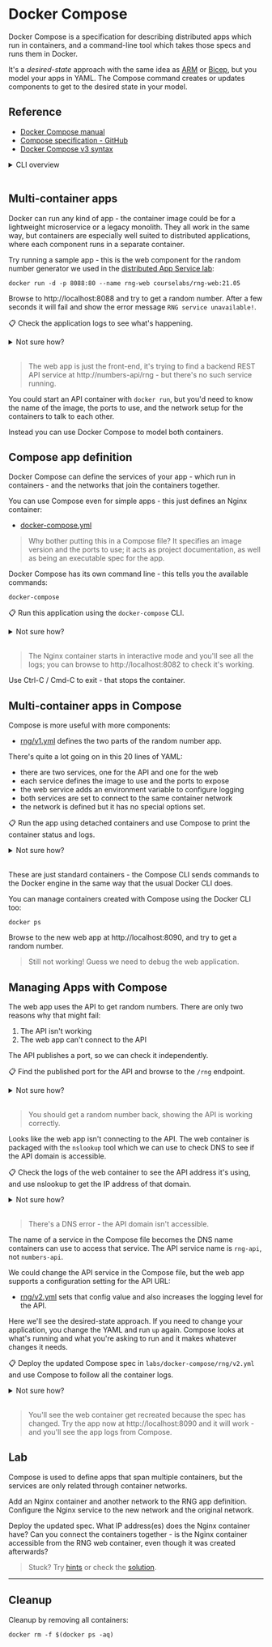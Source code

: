 # Docker Compose

Docker Compose is a specification for describing distributed apps which run in containers, and a command-line tool which takes those specs and runs them in Docker.

It's a _desired-state_ approach with the same idea as [ARM](/labs/arm/README.md) or [Bicep](/labs/arm-bicep/README.md), but you model your apps in YAML. The Compose command creates or updates components to get to the desired state in your model.

## Reference

- [Docker Compose manual](https://docs.docker.com/compose/)
- [Compose specification - GitHub](https://github.com/compose-spec/compose-spec/blob/master/spec.md)
- [Docker Compose v3 syntax](https://docs.docker.com/compose/compose-file/compose-file-v3/)


<details>
  <summary>CLI overview</summary>

The original Docker Compose CLI is a separate tool:

```
docker-compose --help

docker-compose up --help
```

> The latest versions of Docker have the Compose command built-in. The commands are the same, minus the hyphen so `docker-compose` becomes `docker compose`. You can use either.

</details><br/>


## Multi-container apps

Docker can run any kind of app - the container image could be for a lightweight microservice or a legacy monolith. They all work in the same way, but containers are especially well suited to distributed applications, where each component runs in a separate container.

Try running a sample app - this is the web component for the random number generator we used in the [distributed App Service lab](/labs/appservice-api/README.md):

```
docker run -d -p 8088:80 --name rng-web courselabs/rng-web:21.05
```

Browse to http://localhost:8088 and try to get a random number. After a few seconds it will fail and show the error message `RNG service unavailable!`.

📋 Check the application logs to see what's happening.

<details>
  <summary>Not sure how?</summary>

```
# your container should be called rng-web:
docker logs rng-web

# if you see an error, find the container ID and run the logs command again:
docker ps

docker logs <id>
```

</details><br/>

> The web app is just the front-end, it's trying to find a backend REST API service at http://numbers-api/rng - but there's no such service running.

You could start an API container with `docker run`, but you'd need to know the name of the image, the ports to use, and the network setup for the containers to talk to each other.

Instead you can use Docker Compose to model both containers.

## Compose app definition

Docker Compose can define the services of your app - which run in containers - and the networks that join the containers together.

You can use Compose even for simple apps - this just defines an Nginx container:

- [docker-compose.yml](./nginx/docker-compose.yml)

> Why bother putting this in a Compose file? It specifies an image version and the ports to use; it acts as project documentation, as well as being an executable spec for the app.

Docker Compose has its own command line - this tells you the available commands:

```
docker-compose
```

📋 Run this application using the `docker-compose` CLI.

<details>
  <summary>Not sure how?</summary>

```
# run 'up' to start the app, pointing to the Compose file
docker-compose -f labs/docker-compose/nginx/docker-compose.yml up
```

</details><br/>

> The Nginx container starts in interactive mode and you'll see all the logs; you can browse to http://localhost:8082 to check it's working.

Use Ctrl-C / Cmd-C to exit - that stops the container.

## Multi-container apps in Compose

Compose is more useful with more components:

- [rng/v1.yml](/labs/docker-compose/rng/v1.yml) defines the two parts of the random number app.

There's quite a lot going on in this 20 lines of YAML:

- there are two services, one for the API and one for the web
- each service defines the image to use and the ports to expose
- the web service adds an environment variable to configure logging
- both services are set to connect to the same container network
- the network is defined but it has no special options set.

📋 Run the app using detached containers and use Compose to print the container status and logs.

<details>
  <summary>Not sure how?</summary>

```
# run the app:
docker-compose -f ./labs/docker-compose/rng/v1.yml up -d

# use compose to show just this app's containers:
docker-compose -f ./labs/docker-compose/rng/v1.yml ps

# and this app's logs:
docker-compose -f ./labs/docker-compose/rng/v1.yml logs
```

</details><br/>

These are just standard containers - the Compose CLI sends commands to the Docker engine in the same way that the usual Docker CLI does.

You can manage containers created with Compose using the Docker CLI too:

```
docker ps
```

Browse to the new web app at http://localhost:8090, and try to get a random number.

> Still not working! Guess we need to debug the web application.

## Managing Apps with Compose 

The web app uses the API to get random numbers. There are only two reasons why that might fail:

1. The API isn't working
2. The web app can't connect to the API

The API publishes a port, so we can check it independently.

📋 Find the published port for the API and browse to the `/rng` endpoint.

<details>
  <summary>Not sure how?</summary>

```
# the API is listening on port 8089 - you can see that in the Compose file or use the CLI:
docker-compose -f ./labs/docker-compose/rng/v1.yml port rng-api 80

curl localhost:8089/rng
```

</details><br/>

> You should get a random number back, showing the API is working correctly.

Looks like the web app isn't connecting to the API. The web container is packaged with the `nslookup` tool which we can use to check DNS to see if the API domain is accessible.

📋 Check the logs of the web container to see the API address it's using, and use nslookup to get the IP address of that domain.

<details>
  <summary>Not sure how?</summary>

```
docker ps

docker logs rng-rng-web-1

# the web app is using the domain 'numbers-api'

# run the nslookup command in the container:
docker exec rng-rng-web-1 nslookup numbers-api
```

</details><br/>

> There's a DNS error - the API domain isn't accessible.

The name of a service in the Compose file becomes the DNS name containers can use to access that service. The API service name is `rng-api`, not `numbers-api`.

We could change the API service in the Compose file, but the web app supports a configuration setting for the API URL:

- [rng/v2.yml](/labs/docker-compose/rng/v2.yml) sets that config value and also increases the logging level for the API.

Here we'll see the desired-state approach. If you need to change your application, you change the YAML and run `up` again. Compose looks at what's running and what you're asking to run and it makes whatever changes it needs.

📋 Deploy the updated Compose spec in `labs/docker-compose/rng/v2.yml` and use Compose to follow all the container logs.

<details>
  <summary>Not sure how?</summary>

```
docker-compose -f ./labs/docker-compose/rng/v2.yml up -d

docker-compose -f ./labs/docker-compose/rng/v2.yml logs -f
```

</details><br/>

> You'll see the web container get recreated because the spec has changed. Try the app now at http://localhost:8090 and it will work - and you'll see the app logs from Compose.

## Lab

Compose is used to define apps that span multiple containers, but the services are only related through container networks.

Add an Nginx container and another network to the RNG app definition. Configure the Nginx service to the new network and the original network.

Deploy the updated spec. What IP address(es) does the Nginx container have? Can you connect the containers together - is the Nginx container accessible from the RNG web container, even though it was created afterwards?

> Stuck? Try [hints](hints.md) or check the [solution](solution.md).

___
## Cleanup

Cleanup by removing all containers:

```
docker rm -f $(docker ps -aq)
```